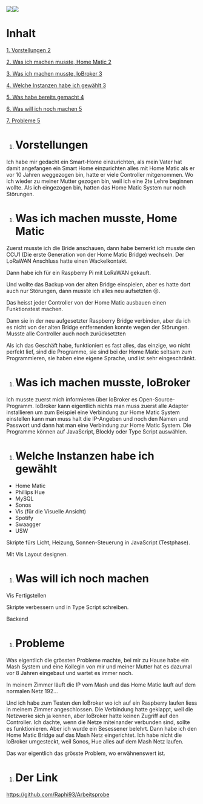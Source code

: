 
![](Aspose.Words.3643b7eb-4a47-4d68-b215-e961a8502ed8.001.png)![](Aspose.Words.3643b7eb-4a47-4d68-b215-e961a8502ed8.002.png)
# Inhalt
[1.	Vorstellungen	2](#_Toc120449917)

[2.	Was ich machen musste, Home Matic	2](#_Toc120449918)

[3.	Was ich machen musste, IoBroker	3](#_Toc120449919)

[4.	Welche Instanzen habe ich gewählt	3](#_Toc120449920)

[5.	Was habe bereits gemacht	4](#_Toc120449921)

[6.	Was will ich noch machen	5](#_Toc120449922)

[7.	Probleme	5](#_Toc120449923)




1. # Vorstellungen

Ich habe mir gedacht ein Smart-Home einzurichten, als mein Vater hat damit angefangen ein Smart Home einzurichten alles mit Home Matic als er vor 10 Jahren weggezogen bin, hatte er viele Controller mitgenommen. Wo ich wieder zu meiner Mutter gezogen bin, weil ich eine 2te Lehre beginnen wollte. Als ich eingezogen bin, hatten das Home Matic System nur noch Störungen.
1. # Was ich machen musste, Home Matic

Zuerst musste ich die Bride anschauen, dann habe bemerkt ich musste den CCU1 (Die erste Generation von der Home Matic Bridge) wechseln. Der LoRaWAN Anschluss hatte einen Wackelkontakt.

Dann habe ich für ein Raspberry Pi mit LoRaWAN gekauft.

Und wollte das Backup von der alten Bridge einspielen, aber es hatte dort auch nur Störungen, dann musste ich alles neu aufsetzten 😐.

Das heisst jeder Controller von der Home Matic ausbauen einen Funktionstest machen.

Dann sie in der neu aufgesetzter Raspberry Bridge verbinden, aber da ich es nicht von der alten Bridge entfernenden konnte wegen der Störungen. Musste alle Controller auch noch zurücksetzten 

Als ich das Geschäft habe, funktioniert es fast alles, das einzige, wo nicht perfekt lief, sind die Programme, sie sind bei der Home Matic seltsam zum Programmieren, sie haben eine eigene Sprache, und ist sehr eingeschränkt.

1. # Was ich machen musste, IoBroker

Ich musste zuerst mich informieren über IoBroker es Open-Source-Programm.
IoBroker kann eigentlich nichts man muss zuerst alle Adapter installieren um zum Beispiel eine Verbindung zur Home Matic System einstellen kann man muss halt die IP-Angeben und noch den Namen und Passwort und dann hat man eine Verbindung zur Home Matic System. Die Programme können auf JavaScript, Blockly oder Type Script auswählen.

1. # Welche Instanzen habe ich gewählt

- Home Matic
- Phillips Hue
- MySQL
- Sonos
- Vis (für die Visuelle Ansicht)
- Spotify
- Swaagger
- USW


Skripte fürs Licht, Heizung, Sonnen-Steuerung in JavaScript (Testphase).



Mit Vis Layout designen.



1. # Was will ich noch machen

Vis Fertigstellen

Skripte verbessern und in Type Script schreiben.

Backend

1. # Probleme

Was eigentlich die grössten Probleme machte, bei mir zu Hause habe ein Mash System und eine Kollegin von mir und meiner Mutter hat es dazumal vor 8 Jahren eingebaut und wartet es immer noch.

In meinem Zimmer läuft die IP vom Mash und das Home Matic lauft auf dem normalen Netz 192…

Und ich habe zum Testen den IoBroker wo ich auf ein Raspberry laufen liess in meinem Zimmer angeschlossen. Die Verbindung hatte geklappt, weil die Netzwerke sich ja kennen, aber IoBroker hatte keinen Zugriff auf den Controller. Ich dachte, wenn die Netze miteinander verbunden sind, sollte es funktionieren. Aber ich wurde ein Besessener belehrt. Dann habe ich den Home Matic Bridge auf das Mash Netz eingerichtet. Ich habe nicht die IoBroker umgesteckt, weil Sonos, Hue alles auf dem Mash Netz laufen.

Das war eigentlich das grösste Problem, wo erwähnenswert ist.

1. # Der Link

<https://github.com/Raphi93/Arbeitsprobe> 
